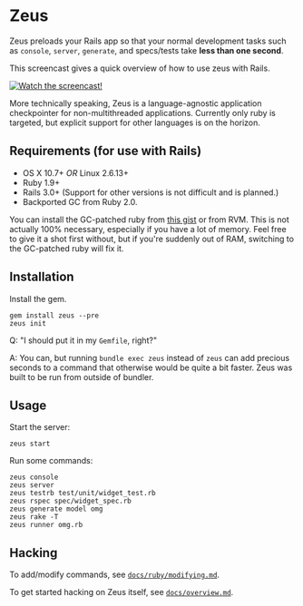 # Zeus

Zeus preloads your Rails app so that your normal development tasks such as `console`, `server`, `generate`, and specs/tests take **less than one second**.

This screencast gives a quick overview of how to use zeus with Rails.

[![Watch the screencast!](http://s3.amazonaws.com/burkelibbey/vimeo-zeus.png)](http://vimeo.com/burkelibbey/zeus)

More technically speaking, Zeus is a language-agnostic application checkpointer for non-multithreaded applications. Currently only ruby is targeted, but explicit support for other languages is on the horizon.

## Requirements (for use with Rails)

* OS X 10.7+ *OR* Linux 2.6.13+
* Ruby 1.9+
* Rails 3.0+ (Support for other versions is not difficult and is planned.)
* Backported GC from Ruby 2.0.

You can install the GC-patched ruby from [this gist](https://gist.github.com/1688857) or from RVM.  This is not actually 100% necessary, especially if you have a lot of memory. Feel free to give it a shot first without, but if you're suddenly out of RAM, switching to the GC-patched ruby will fix it.

## Installation

Install the gem.

    gem install zeus --pre
    zeus init

Q: "I should put it in my `Gemfile`, right?"

A: You can, but running `bundle exec zeus` instead of `zeus` can add precious seconds to a command that otherwise would be quite a bit faster. Zeus was built to be run from outside of bundler.

## Usage

Start the server:

    zeus start

Run some commands:

    zeus console
    zeus server
    zeus testrb test/unit/widget_test.rb
    zeus rspec spec/widget_spec.rb
    zeus generate model omg
    zeus rake -T
    zeus runner omg.rb

## Hacking

To add/modify commands, see [`docs/ruby/modifying.md`](/burke/zeus/tree/master/docs/ruby/modifying.md).

To get started hacking on Zeus itself, see [`docs/overview.md`](/burke/zeus/tree/master/docs/overview.md).
